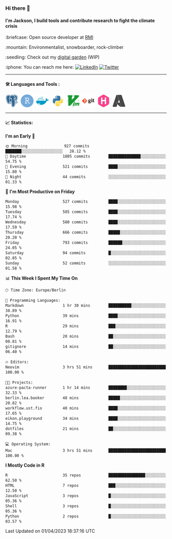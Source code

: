 ### Hi there :wave:
#### I'm Jackson, I build tools and contribute research to fight the climate crisis
<p> :briefcase: Open source developer at <a href="https://rmi.org/" alt="RMI">RMI</a></p>
<p> :mountain: Environmentalist, snowboarder, rock-climber</p>
<p> :seedling: Check out my <a href="https://jdhoffa.github.io/" alt="digital garden">digital garden</a> (WIP) </p>

<p>
:iphone: You can reach me here:
<a href="https://www.linkedin.com/in/jackson-hoffart/"><img src="https://img.shields.io/badge/LinkedIn-0A66C2?logo=linkedin&logoColor=fff&style=flat-square" alt="LinkedIn"/></a>
<a href="https://twitter.com/jdhoffart"><img src="https://img.shields.io/badge/Twitter-1D9BF0?logo=twitter&logoColor=fff&style=flat-square" alt="Twitter"/></a>
</p>

---

#### :hammer_and_wrench: Languages and Tools :
<div>
 <a href="https://www.postgresql.org/"><img src="https://github.com/devicons/devicon/blob/master/icons/postgresql/postgresql-plain.svg" title="postgresql" **alt="postgresql" width="40" height="40"/></a>&nbsp;
 <a href="https://posit.co/downloads/"><img src="https://github.com/devicons/devicon/blob/master/icons/rstudio/rstudio-plain.svg" title="rstudio" **alt="RStudio" width="40" height="40"/></a>&nbsp;
 <a href="https://www.docker.com/"><img src="https://github.com/devicons/devicon/blob/master/icons/docker/docker-plain.svg" title="docker" **alt="docker" width="40" height="40"/></a>&nbsp;
 <a href="https://www.python.org/"><img src="https://github.com/devicons/devicon/blob/master/icons/python/python-original.svg" title="python" **alt="python" width="40" height="40"/></a>&nbsp; 
 <a href="https://www.vim.org/"><img src="https://github.com/devicons/devicon/blob/master/icons/vim/vim-plain.svg" title="vim" **alt="vim" width="40" height="40"/></a>&nbsp;
 <a href="https://git-scm.com/"><img src="https://github.com/devicons/devicon/blob/master/icons/git/git-original-wordmark.svg" title="git" **alt="git" width="40" height="40"/></a>&nbsp;
 <a href="https://gohugo.io/"><img src="https://github.com/devicons/devicon/blob/master/icons/hugo/hugo-plain.svg" title="hugo" **alt="hugo" width="40" height="40"/></a>&nbsp;
 <a href="https://azure.microsoft.com/"><img src="https://github.com/devicons/devicon/blob/master/icons/azure/azure-plain.svg" title="azure" **alt="azure" width="40" height="40"/></a>
</div>

---
  
  

#### :chart_with_upwards_trend: Statistics:

 
<!--START_SECTION:waka-->
**I'm an Early 🐤** 

```text
🌞 Morning                927 commits         ███████░░░░░░░░░░░░░░░░░░   28.12 % 
🌆 Daytime                1805 commits        ██████████████░░░░░░░░░░░   54.75 % 
🌃 Evening                521 commits         ████░░░░░░░░░░░░░░░░░░░░░   15.80 % 
🌙 Night                  44 commits          ░░░░░░░░░░░░░░░░░░░░░░░░░   01.33 % 
```
📅 **I'm Most Productive on Friday** 

```text
Monday                   527 commits         ████░░░░░░░░░░░░░░░░░░░░░   15.98 % 
Tuesday                  585 commits         ████░░░░░░░░░░░░░░░░░░░░░   17.74 % 
Wednesday                580 commits         ████░░░░░░░░░░░░░░░░░░░░░   17.59 % 
Thursday                 666 commits         █████░░░░░░░░░░░░░░░░░░░░   20.20 % 
Friday                   793 commits         ██████░░░░░░░░░░░░░░░░░░░   24.05 % 
Saturday                 94 commits          █░░░░░░░░░░░░░░░░░░░░░░░░   02.85 % 
Sunday                   52 commits          ░░░░░░░░░░░░░░░░░░░░░░░░░   01.58 % 
```


📊 **This Week I Spent My Time On** 

```text
🕑︎ Time Zone: Europe/Berlin

💬 Programming Languages: 
Markdown                 1 hr 30 mins        ██████████░░░░░░░░░░░░░░░   38.89 % 
Python                   39 mins             ████░░░░░░░░░░░░░░░░░░░░░   16.91 % 
R                        29 mins             ███░░░░░░░░░░░░░░░░░░░░░░   12.79 % 
Bash                     20 mins             ██░░░░░░░░░░░░░░░░░░░░░░░   08.81 % 
gitignore                14 mins             ██░░░░░░░░░░░░░░░░░░░░░░░   06.40 % 

🔥 Editors: 
Neovim                   3 hrs 51 mins       █████████████████████████   100.00 % 

🐱‍💻 Projects: 
azure-pacta-runner       1 hr 14 mins        ████████░░░░░░░░░░░░░░░░░   32.33 % 
berlin.lea.booker        48 mins             █████░░░░░░░░░░░░░░░░░░░░   20.82 % 
workflow.ust.fio         40 mins             ████░░░░░░░░░░░░░░░░░░░░░   17.65 % 
eikon.playground         34 mins             ████░░░░░░░░░░░░░░░░░░░░░   14.75 % 
dotfiles                 21 mins             ██░░░░░░░░░░░░░░░░░░░░░░░   09.38 % 

💻 Operating System: 
Mac                      3 hrs 51 mins       █████████████████████████   100.00 % 
```

**I Mostly Code in R** 

```text
R                        35 repos            ████████████████░░░░░░░░░   62.50 % 
HTML                     7 repos             ███░░░░░░░░░░░░░░░░░░░░░░   12.50 % 
JavaScript               3 repos             █░░░░░░░░░░░░░░░░░░░░░░░░   05.36 % 
Shell                    3 repos             █░░░░░░░░░░░░░░░░░░░░░░░░   05.36 % 
Python                   2 repos             █░░░░░░░░░░░░░░░░░░░░░░░░   03.57 % 
```




 Last Updated on 01/04/2023 18:37:16 UTC
<!--END_SECTION:waka-->
